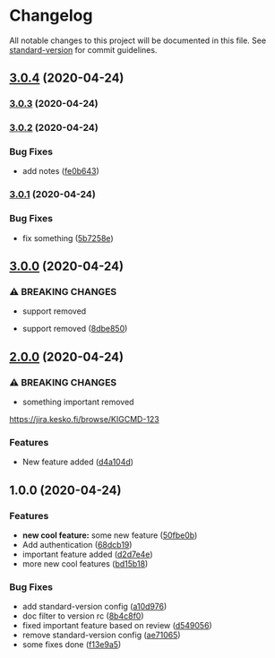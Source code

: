 # Changelog

All notable changes to this project will be documented in this file. See [standard-version](https://github.com/conventional-changelog/standard-version) for commit guidelines.

## [3.0.4](https://github.com/jusbE/release-notes-test/compare/v3.0.3...v3.0.4) (2020-04-24)



### [3.0.3](https://github.com/jusbE/release-notes-test/compare/v3.0.2...v3.0.3) (2020-04-24)

### [3.0.2](https://github.com/jusbE/release-notes-test/compare/v3.0.1...v3.0.2) (2020-04-24)


### Bug Fixes

* add notes ([fe0b643](https://github.com/jusbE/release-notes-test/commit/fe0b6436ebec18c83d2e9673cd1d65cbd697dfa0))

### [3.0.1](https://github.com/jusbE/release-notes-test/compare/v3.0.0...v3.0.1) (2020-04-24)


### Bug Fixes

* fix something ([5b7258e](https://github.com/jusbE/release-notes-test/commit/5b7258e6131ff45e22a945280eb1b1b717ed3585))

## [3.0.0](https://github.com/jusbE/release-notes-test/compare/v2.0.0...v3.0.0) (2020-04-24)


### ⚠ BREAKING CHANGES

* support removed

* support removed ([8dbe850](https://github.com/jusbE/release-notes-test/commit/8dbe85075470a35cb75bda298fb045fced5092c8))

## [2.0.0](https://github.com/jusbE/release-notes-test/compare/v1.0.0...v2.0.0) (2020-04-24)


### ⚠ BREAKING CHANGES

* something important removed

https://jira.kesko.fi/browse/KIGCMD-123

### Features

* New feature added ([d4a104d](https://github.com/jusbE/release-notes-test/commit/d4a104dac3b72a33b780961015eff69f4581fd96))

## 1.0.0 (2020-04-24)


### Features

* **new cool feature:** some new feature ([50fbe0b](https://github.com/jusbE/release-notes-test/commit/50fbe0b2e0ee93ce2a99f88916b72635097c0669))
* Add authentication ([68dcb19](https://github.com/jusbE/release-notes-test/commit/68dcb1929130e7edb9a0ce28605137450ed0a2eb))
* important feature added ([d2d7e4e](https://github.com/jusbE/release-notes-test/commit/d2d7e4ea934c5ee2785919be6c94d4d68af9e48d))
* more new cool features ([bd15b18](https://github.com/jusbE/release-notes-test/commit/bd15b18eec860e9a8d8ea6a1273923113b99bfc4))


### Bug Fixes

* add standard-version config ([a10d976](https://github.com/jusbE/release-notes-test/commit/a10d976f2441f847cce3b53d684b9b330d753736))
* doc filter to version rc ([8b4c8f0](https://github.com/jusbE/release-notes-test/commit/8b4c8f0b0e128afd05f2ad870216c0d32829867e))
* fixed important feature based on review ([d549056](https://github.com/jusbE/release-notes-test/commit/d549056bf71bea2d615a1b091751cd9edc07065f))
* remove standard-version config ([ae71065](https://github.com/jusbE/release-notes-test/commit/ae71065bea0127087486b7be8120f157934b6448))
* some fixes done ([f13e9a5](https://github.com/jusbE/release-notes-test/commit/f13e9a519563b3e76ad5c1f0559112c19556a636))
